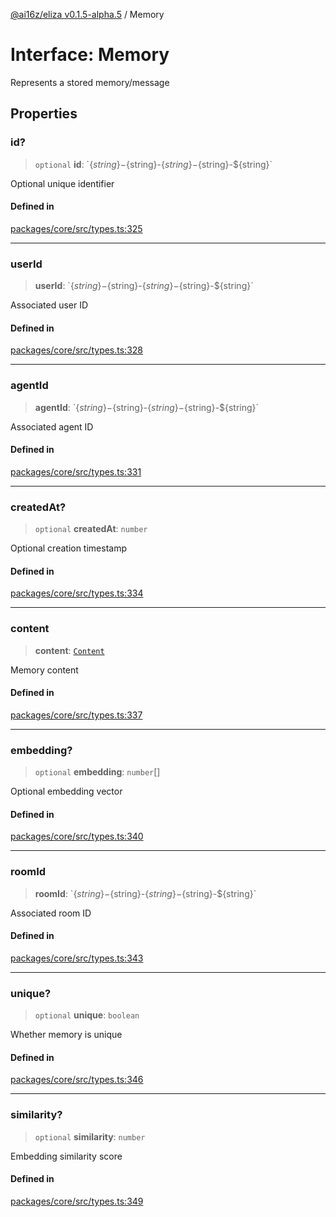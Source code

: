 [@ai16z/eliza v0.1.5-alpha.5](../index.md) / Memory

# Interface: Memory

Represents a stored memory/message

## Properties

### id?

> `optional` **id**: \`$\{string\}-$\{string\}-$\{string\}-$\{string\}-$\{string\}\`

Optional unique identifier

#### Defined in

[packages/core/src/types.ts:325](https://github.com/kylehagler/eliza/blob/main/packages/core/src/types.ts#L325)

***

### userId

> **userId**: \`$\{string\}-$\{string\}-$\{string\}-$\{string\}-$\{string\}\`

Associated user ID

#### Defined in

[packages/core/src/types.ts:328](https://github.com/kylehagler/eliza/blob/main/packages/core/src/types.ts#L328)

***

### agentId

> **agentId**: \`$\{string\}-$\{string\}-$\{string\}-$\{string\}-$\{string\}\`

Associated agent ID

#### Defined in

[packages/core/src/types.ts:331](https://github.com/kylehagler/eliza/blob/main/packages/core/src/types.ts#L331)

***

### createdAt?

> `optional` **createdAt**: `number`

Optional creation timestamp

#### Defined in

[packages/core/src/types.ts:334](https://github.com/kylehagler/eliza/blob/main/packages/core/src/types.ts#L334)

***

### content

> **content**: [`Content`](Content.md)

Memory content

#### Defined in

[packages/core/src/types.ts:337](https://github.com/kylehagler/eliza/blob/main/packages/core/src/types.ts#L337)

***

### embedding?

> `optional` **embedding**: `number`[]

Optional embedding vector

#### Defined in

[packages/core/src/types.ts:340](https://github.com/kylehagler/eliza/blob/main/packages/core/src/types.ts#L340)

***

### roomId

> **roomId**: \`$\{string\}-$\{string\}-$\{string\}-$\{string\}-$\{string\}\`

Associated room ID

#### Defined in

[packages/core/src/types.ts:343](https://github.com/kylehagler/eliza/blob/main/packages/core/src/types.ts#L343)

***

### unique?

> `optional` **unique**: `boolean`

Whether memory is unique

#### Defined in

[packages/core/src/types.ts:346](https://github.com/kylehagler/eliza/blob/main/packages/core/src/types.ts#L346)

***

### similarity?

> `optional` **similarity**: `number`

Embedding similarity score

#### Defined in

[packages/core/src/types.ts:349](https://github.com/kylehagler/eliza/blob/main/packages/core/src/types.ts#L349)
